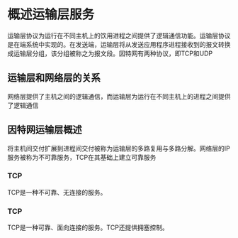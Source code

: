 # 概述运输层服务

运输层协议为运行在不同主机上的饮用进程之间提供了逻辑通信功能。运输层协议是在端系统中实现的。在发送端，运输层将从发送应用程序进程接收到的报文转换成运输层分组，该分组被称之为报文段。因特网有两种协议，即TCP和UDP

## 运输层和网络层的关系

网络层提供了主机之间的逻辑通信，而运输层为运行在不同主机上的进程之间提供了逻辑通信

## 因特网运输层概述

将主机间交付扩展到进程间交付被称为运输层的多路复用与多路分解。网络层的IP服务被称为不可靠服务，TCP在其基础上建立可靠服务

### TCP

TCP是一种不可靠、无连接的服务。

### TCP

TCP是一种可靠、面向连接的服务。TCP还提供拥塞控制。